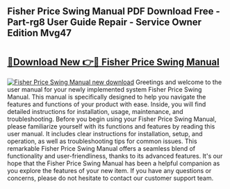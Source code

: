 ## Fisher Price Swing Manual PDF Download Free - Part-rg8 User Guide Repair - Service Owner Edition Mvg47

# <h2><a href="http://bc11122.oget.top/?id=Fisher+Price+Swing+Manual">🔗Download New 👉🔴 Fisher Price Swing Manual</a></h2>

[![Fisher Price Swing Manual new download](https://i.imgur.com/5g1atiW.png)](http://bc11122.oget.top/?id=Fisher+Price+Swing+Manual)
Greetings and welcome to the user manual for your newly implemented system Fisher Price Swing Manual. This manual is specifically designed to help you navigate the features and functions of your product with ease. Inside, you will find detailed instructions for installation, usage, maintenance, and troubleshooting. Before you begin using your Fisher Price Swing Manual, please familiarize yourself with its functions and features by reading this user manual. It includes clear instructions for installation, setup, and operation, as well as troubleshooting tips for common issues. This remarkable Fisher Price Swing Manual offers a seamless blend of functionality and user-friendliness, thanks to its advanced features. It's our hope that the Fisher Price Swing Manual has been a helpful companion as you explore the features of your new item. If you have any questions or concerns, please do not hesitate to contact our customer support team.
